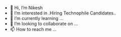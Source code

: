 - 👋 Hi, I’m Nikesh
- 👀 I’m interested in .Hiring Technophile Candidates..
- 🌱 I’m currently learning ...
- 💞️ I’m looking to collaborate on ...
- 📫 How to reach me ...

<!---
cnick28/cnick28 is a ✨ special ✨ repository because its `README.md` (this file) appears on your GitHub profile.
You can click the Preview link to take a look at your changes.
--->
